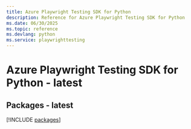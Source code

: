 ```yaml
---
title: Azure Playwright Testing SDK for Python
description: Reference for Azure Playwright Testing SDK for Python
ms.date: 06/30/2025
ms.topic: reference
ms.devlang: python
ms.service: playwrighttesting
---
```

# Azure Playwright Testing SDK for Python - latest
## Packages - latest
[!INCLUDE [packages](playwright-testing-index.md)]